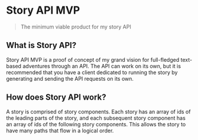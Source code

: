 # Story API MVP

> The minimum viable product for my story API

## What is Story API?
Story API MVP is a proof of concept of my grand vision for full-fledged text-based adventures through an API. The API can work on its own, but it is recommended that you have a client dedicated to running the story by generating and sending the API requests on its own.

## How does Story API work?
A story is comprised of story components. Each story has an array of ids of the leading parts of the story, and each subsequent story component has an array of ids of the following story components. This allows the story to have many paths that flow in a logical order.
